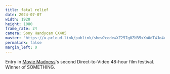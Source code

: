 ```yaml
---
title: fatal relief
date: 2024-07-07
width: 1920
height: 1080
frame_rate: 24
camera: Sony Handycam CX405
master: "https://u.pcloud.link/publink/show?code=XZ257g0ZN35xXo0dT4Jo4u1W3xpjyYoX95dk"
permalink: false
margin_left: 0
---
```


Entry in [Movie Madness](https://moviemadness.org/)'s second Direct-to-Video 48-hour film festival. Winner of SOMETHING.
